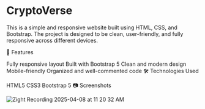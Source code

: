 # CryptoVerse
This is a simple and responsive website built using HTML, CSS, and Bootstrap. The project is designed to be clean, user-friendly, and fully responsive across different devices.

🚀 Features

Fully responsive layout
Built with Bootstrap 5
Clean and modern design
Mobile-friendly
Organized and well-commented code
🛠 Technologies Used

HTML5
CSS3
Bootstrap 5
📷 Screenshots

![Zight Recording 2025-04-08 at 11 20 32 AM](https://github.com/user-attachments/assets/a922dbd8-3d72-483a-bc50-a111ada2ec2a)

